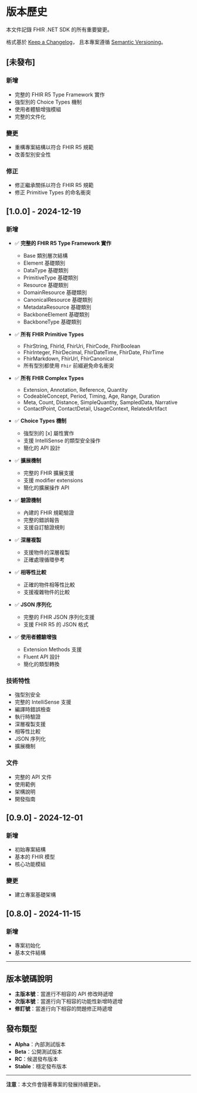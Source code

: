 # 版本歷史

本文件記錄 FHIR .NET SDK 的所有重要變更。

格式基於 [Keep a Changelog](https://keepachangelog.com/zh-TW/1.0.0/)，
且本專案遵循 [Semantic Versioning](https://semver.org/lang/zh-TW/)。

## [未發布]

### 新增
- 完整的 FHIR R5 Type Framework 實作
- 強型別的 Choice Types 機制
- 使用者體驗增強模組
- 完整的文件化

### 變更
- 重構專案結構以符合 FHIR R5 規範
- 改善型別安全性

### 修正
- 修正繼承關係以符合 FHIR R5 規範
- 修正 Primitive Types 的命名衝突

## [1.0.0] - 2024-12-19

### 新增
- ✅ **完整的 FHIR R5 Type Framework 實作**
  - Base 類別層次結構
  - Element 基礎類別
  - DataType 基礎類別
  - PrimitiveType 基礎類別
  - Resource 基礎類別
  - DomainResource 基礎類別
  - CanonicalResource 基礎類別
  - MetadataResource 基礎類別
  - BackboneElement 基礎類別
  - BackboneType 基礎類別

- ✅ **所有 FHIR Primitive Types**
  - FhirString, FhirId, FhirUri, FhirCode, FhirBoolean
  - FhirInteger, FhirDecimal, FhirDateTime, FhirDate, FhirTime
  - FhirMarkdown, FhirUrl, FhirCanonical
  - 所有型別都使用 `Fhir` 前綴避免命名衝突

- ✅ **所有 FHIR Complex Types**
  - Extension, Annotation, Reference, Quantity
  - CodeableConcept, Period, Timing, Age, Range, Duration
  - Meta, Count, Distance, SimpleQuantity, SampledData, Narrative
  - ContactPoint, ContactDetail, UsageContext, RelatedArtifact

- ✅ **Choice Types 機制**
  - 強型別的 [x] 屬性實作
  - 支援 IntelliSense 的類型安全操作
  - 簡化的 API 設計

- ✅ **擴展機制**
  - 完整的 FHIR 擴展支援
  - 支援 modifier extensions
  - 簡化的擴展操作 API

- ✅ **驗證機制**
  - 內建的 FHIR 規範驗證
  - 完整的錯誤報告
  - 支援自訂驗證規則

- ✅ **深層複製**
  - 支援物件的深層複製
  - 正確處理循環參考

- ✅ **相等性比較**
  - 正確的物件相等性比較
  - 支援複雜物件的比較

- ✅ **JSON 序列化**
  - 完整的 FHIR JSON 序列化支援
  - 支援 FHIR R5 的 JSON 格式

- ✅ **使用者體驗增強**
  - Extension Methods 支援
  - Fluent API 設計
  - 簡化的類型轉換

### 技術特性
- 強型別安全
- 完整的 IntelliSense 支援
- 編譯時錯誤檢查
- 執行時驗證
- 深層複製支援
- 相等性比較
- JSON 序列化
- 擴展機制

### 文件
- 完整的 API 文件
- 使用範例
- 架構說明
- 開發指南

## [0.9.0] - 2024-12-01

### 新增
- 初始專案結構
- 基本的 FHIR 模型
- 核心功能模組

### 變更
- 建立專案基礎架構

## [0.8.0] - 2024-11-15

### 新增
- 專案初始化
- 基本文件結構

---

## 版本號碼說明

- **主版本號**：當進行不相容的 API 修改時遞增
- **次版本號**：當進行向下相容的功能性新增時遞增  
- **修訂號**：當進行向下相容的問題修正時遞增

## 發布類型

- **Alpha**：內部測試版本
- **Beta**：公開測試版本
- **RC**：候選發布版本
- **Stable**：穩定發布版本

---

**注意**：本文件會隨著專案的發展持續更新。 